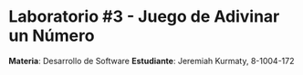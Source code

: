 # Laboratorio #3 - Juego de Adivinar un Número

**Materia**: Desarrollo de Software
**Estudiante**: Jeremiah Kurmaty, 8-1004-172

